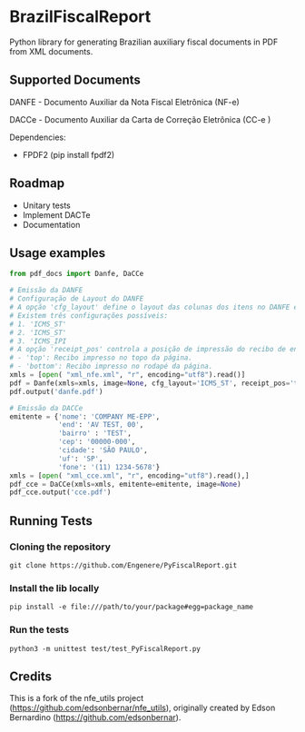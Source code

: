 # BrazilFiscalReport

Python library for generating Brazilian auxiliary fiscal documents in PDF from XML documents.

## Supported Documents

DANFE - Documento Auxiliar da Nota Fiscal Eletrônica (NF-e)

DACCe - Documento Auxiliar da Carta de Correção Eletrônica (CC-e )

Dependencies:

- FPDF2
(pip install fpdf2)

Roadmap
-
- Unitary tests
- Implement DACTe
- Documentation



## Usage examples


```python
from pdf_docs import Danfe, DaCCe

# Emissão da DANFE
# Configuração de Layout do DANFE
# A opção 'cfg_layout' define o layout das colunas dos itens no DANFE em modo retrato. 
# Existem três configurações possíveis:
# 1. 'ICMS_ST'
# 2. 'ICMS_ST'
# 3. 'ICMS_IPI
# A opção 'receipt_pos' controla a posição de impressão do recibo de entrega no DANFE:
# - 'top': Recibo impresso no topo da página.
# - 'bottom': Recibo impresso no rodapé da página.
xmls = [open( "xml_nfe.xml", "r", encoding="utf8").read()]
pdf = Danfe(xmls=xmls, image=None, cfg_layout='ICMS_ST', receipt_pos='top')
pdf.output('danfe.pdf')

# Emissão da DACCe
emitente = {'nome': 'COMPANY ME-EPP',
            'end': 'AV TEST, 00',
            'bairro' : 'TEST',
            'cep': '00000-000',
            'cidade': 'SÃO PAULO',
            'uf': 'SP',
            'fone': '(11) 1234-5678'}
xmls = [open( "xml_cce.xml", "r", encoding="utf8").read(),]
pdf_cce = DaCCe(xmls=xmls, emitente=emitente, image=None)
pdf_cce.output('cce.pdf')


```
## Running Tests

### Cloning the repository

```
git clone https://github.com/Engenere/PyFiscalReport.git
```
### Install the lib locally
```
pip install -e file:///path/to/your/package#egg=package_name
```
### Run the tests
```
python3 -m unittest test/test_PyFiscalReport.py
```

## Credits

This is a fork of the nfe_utils project
(https://github.com/edsonbernar/nfe_utils),
originally created by Edson Bernardino (https://github.com/edsonbernar).
